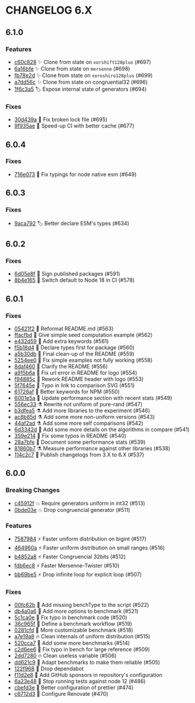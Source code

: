 # CHANGELOG 6.X

## 6.1.0

### Features

- [c60c828](https://github.com/dubzzz/pure-rand/commit/c60c828) ✨ Clone from state on `xorshift128plus` (#697)
- [6a16bfe](https://github.com/dubzzz/pure-rand/commit/6a16bfe) ✨ Clone from state on `mersenne` (#698)
- [fb78e2d](https://github.com/dubzzz/pure-rand/commit/fb78e2d) ✨ Clone from state on `xoroshiro128plus` (#699)
- [a7dd56c](https://github.com/dubzzz/pure-rand/commit/a7dd56c) ✨ Clone from state on congruential32 (#696)
- [1f6c3a5](https://github.com/dubzzz/pure-rand/commit/1f6c3a5) 🏷️ Expose internal state of generators (#694)

### Fixes

- [30d439a](https://github.com/dubzzz/pure-rand/commit/30d439a) 💚 Fix broken lock file (#695)
- [9f935ae](https://github.com/dubzzz/pure-rand/commit/9f935ae) 👷 Speed-up CI with better cache (#677)

## 6.0.4

### Fixes

- [716e073](https://github.com/dubzzz/pure-rand/commit/716e073) 🐛 Fix typings for node native esm (#649)

## 6.0.3

### Fixes

- [9aca792](https://github.com/dubzzz/pure-rand/commit/9aca792) 🏷️ Better declare ESM's types (#634)

## 6.0.2

### Fixes

- [6d05e8f](https://github.com/dubzzz/pure-rand/commit/6d05e8f) 🔐 Sign published packages (#591)
- [8b4e165](https://github.com/dubzzz/pure-rand/commit/8b4e165) 👷 Switch default to Node 18 in CI (#578)

## 6.0.1

### Fixes

- [05421f2](https://github.com/dubzzz/pure-rand/commit/05421f2) 🚨 Reformat README.md (#563)
- [ffacfbd](https://github.com/dubzzz/pure-rand/commit/ffacfbd) 📝 Give simple seed computation example (#562)
- [e432d59](https://github.com/dubzzz/pure-rand/commit/e432d59) 📝 Add extra keywords (#561)
- [f5b18d4](https://github.com/dubzzz/pure-rand/commit/f5b18d4) 🐛 Declare types first for package (#560)
- [a5b30db](https://github.com/dubzzz/pure-rand/commit/a5b30db) 📝 Final clean-up of the README (#559)
- [5254ee0](https://github.com/dubzzz/pure-rand/commit/5254ee0) 📝 Fix simple examples not fully working (#558)
- [8daf460](https://github.com/dubzzz/pure-rand/commit/8daf460) 📝 Clarify the README (#556)
- [a915b6a](https://github.com/dubzzz/pure-rand/commit/a915b6a) 📝 Fix url error in README for logo (#554)
- [f94885c](https://github.com/dubzzz/pure-rand/commit/f94885c) 📝 Rework README header with logo (#553)
- [5f7645e](https://github.com/dubzzz/pure-rand/commit/5f7645e) 📝 Typo in link to comparison SVG (#551)
- [61726af](https://github.com/dubzzz/pure-rand/commit/61726af) 📝 Better keywords for NPM (#550)
- [6001e5a](https://github.com/dubzzz/pure-rand/commit/6001e5a) 📝 Update performance section with recent stats (#549)
- [556ec33](https://github.com/dubzzz/pure-rand/commit/556ec33) ⚗️ Rewrite not uniform of pure-rand (#547)
- [b3dfea5](https://github.com/dubzzz/pure-rand/commit/b3dfea5) ⚗️ Add more libraries to the experiment (#546)
- [ac8b85d](https://github.com/dubzzz/pure-rand/commit/ac8b85d) ⚗️ Add some more non-uniform versions (#543)
- [44af2ad](https://github.com/dubzzz/pure-rand/commit/44af2ad) ⚗️ Add some more self comparisons (#542)
- [6d3342d](https://github.com/dubzzz/pure-rand/commit/6d3342d) 📝 Add some more details on the algorithms in compare (#541)
- [359e214](https://github.com/dubzzz/pure-rand/commit/359e214) 📝 Fix some typos in README (#540)
- [28a7bfe](https://github.com/dubzzz/pure-rand/commit/28a7bfe) 📝 Document some performance stats (#539)
- [81860b7](https://github.com/dubzzz/pure-rand/commit/81860b7) ⚗️ Measure performance against other libraries (#538)
- [114c2c7](https://github.com/dubzzz/pure-rand/commit/114c2c7) 📝 Publish changelogs from 3.X to 6.X (#537)

## 6.0.0

### Breaking Changes

- [c45912f](https://github.com/dubzzz/pure-rand/commit/c45912f) 💥 Require generators uniform in int32 (#513)
- [0bde03e](https://github.com/dubzzz/pure-rand/commit/0bde03e) 💥 Drop congruencial generator (#511)

### Features

- [7587984](https://github.com/dubzzz/pure-rand/commit/7587984) ⚡️ Faster uniform distribution on bigint (#517)
- [464960a](https://github.com/dubzzz/pure-rand/commit/464960a) ⚡️ Faster uniform distribution on small ranges (#516)
- [b4852a8](https://github.com/dubzzz/pure-rand/commit/b4852a8) ⚡️ Faster Congruencial 32bits (#512)
- [fdb6ec8](https://github.com/dubzzz/pure-rand/commit/fdb6ec8) ⚡️ Faster Mersenne-Twister (#510)
- [bb69be5](https://github.com/dubzzz/pure-rand/commit/bb69be5) ⚡️ Drop infinite loop for explicit loop (#507)

### Fixes

- [00fc62b](https://github.com/dubzzz/pure-rand/commit/00fc62b) 🔨 Add missing benchType to the script (#522)
- [db4a0a6](https://github.com/dubzzz/pure-rand/commit/db4a0a6) 🔨 Add more options to benchmark (#521)
- [5c1ca0e](https://github.com/dubzzz/pure-rand/commit/5c1ca0e) 🔨 Fix typo in benchmark code (#520)
- [36c965f](https://github.com/dubzzz/pure-rand/commit/36c965f) 👷 Define a benchmark workflow (#519)
- [0281cfd](https://github.com/dubzzz/pure-rand/commit/0281cfd) 🔨 More customizable benchmark (#518)
- [a7e19a8](https://github.com/dubzzz/pure-rand/commit/a7e19a8) 🔥 Clean internals of uniform distribution (#515)
- [520cca7](https://github.com/dubzzz/pure-rand/commit/520cca7) 🔨 Add some more benchmarks (#514)
- [c2d6ee6](https://github.com/dubzzz/pure-rand/commit/c2d6ee6) 🔨 Fix typo in bench for large reference (#509)
- [2dd7280](https://github.com/dubzzz/pure-rand/commit/2dd7280) 🔥 Clean useless variable (#506)
- [dd621c9](https://github.com/dubzzz/pure-rand/commit/dd621c9) 🔨 Adapt benchmarks to make them reliable (#505)
- [122f968](https://github.com/dubzzz/pure-rand/commit/122f968) 👷 Drop dependabot
- [f11d2e8](https://github.com/dubzzz/pure-rand/commit/f11d2e8) 💸 Add GitHub sponsors in repository's configuration
- [6a23e48](https://github.com/dubzzz/pure-rand/commit/6a23e48) 👷 Stop running tests against node 12 (#486)
- [cbefd3e](https://github.com/dubzzz/pure-rand/commit/cbefd3e) 🔧 Better configuration of prettier (#474)
- [c6712d3](https://github.com/dubzzz/pure-rand/commit/c6712d3) 🔧 Configure Renovate (#470)
